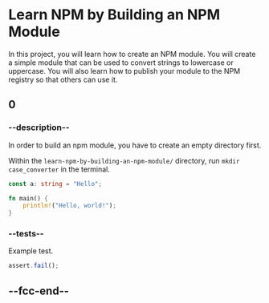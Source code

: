 # Learn NPM by Building an NPM Module

In this project, you will learn how to create an NPM module. You will create a simple module that can be used to convert strings to lowercase or uppercase. You will also learn how to publish your module to the NPM registry so that others can use it.

## 0

### --description--

In order to build an npm module, you have to create an empty directory first.

Within the `learn-npm-by-building-an-npm-module/` directory, run `mkdir case_converter` in the terminal.

```typescript
const a: string = "Hello";
```

```rust
fn main() {
    println!("Hello, world!");
}
```

### --tests--

Example test.

```js
assert.fail();
```

## --fcc-end--
